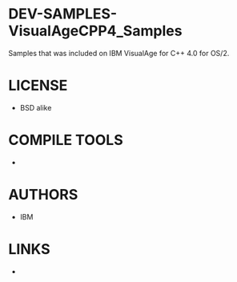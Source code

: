 DEV-SAMPLES-VisualAgeCPP4_Samples
=================================

Samples that was included on IBM VisualAge for C++ 4.0 for OS/2. 


LICENSE
===============
* BSD alike

COMPILE TOOLS
===============
* 

AUTHORS
===============
* IBM

LINKS
===============
* 
